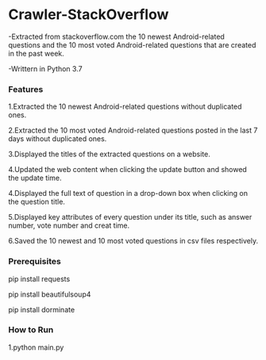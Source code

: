# Crawler-StackOverflow
-Extracted from stackoverflow.com the 10 newest Android-related questions and the 10 most voted Android-related questions that are created in the past week.

-Writtern in Python 3.7

### Features
1.Extracted the 10 newest Android-related questions without duplicated ones.

2.Extracted the 10 most voted Android-related questions posted in the last 7 days without duplicated ones.

3.Displayed the titles of the extracted questions on a website.

4.Updated the web content when clicking the update button and showed the update time.<new>
  
4.Displayed the full text of question in a drop-down box when clicking on the question title.

5.Displayed key attributes of every question under its title, such as answer number, vote number and creat time.<new>
  
6.Saved the 10 newest and 10 most voted questions in csv files respectively.<new>

### Prerequisites
pip install requests

pip install beautifulsoup4

pip install dorminate

### How to Run
1.python main.py
